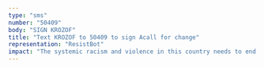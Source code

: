```yaml
---
type: "sms"
number: "50409"
body: "SIGN KROZOF"
title: "Text KROZOF to 50409 to sign Acall for change"
representation: "ResistBot"
impact: "The systemic racism and violence in this country needs to end. We need change NOW. Too many black individuals have lost their lives not only to police brutality but to a system that was never meant to protect them. The entire country is finally talking about this and you have the opportunity to make meaningful change to support and uplift the black people of this country."
---
```

